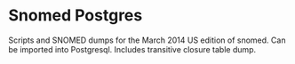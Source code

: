 Snomed Postgres
===============

Scripts and SNOMED dumps for the March 2014 US edition of snomed. Can be imported into Postgresql. 
Includes transitive closure table dump.
